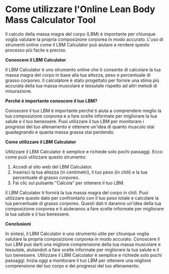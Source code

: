 Come utilizzare l'Online Lean Body Mass Calculator Tool
=======================================================

Il calcolo della massa magra del corpo (LBM) è importante per chiunque voglia valutare la propria composizione corporea in modo accurato. L'uso di strumenti online come il LBM Calculator può aiutare a rendere questo processo più facile e preciso.

**Conoscere il LBM Calculator**

Il LBM Calculator è uno strumento online che ti consente di calcolare la tua massa magra del corpo in base alla tua altezza, peso e percentuale di grasso corporeo. Il calcolatore è stato progettato per fornire una stima più accurata della tua massa muscolare e tessutale rispetto ad altri metodi di misurazione.

**Perché è importante conoscere il tuo LBM?**

Conoscere il tuo LBM è importante perché ti aiuta a comprendere meglio la tua composizione corporea e a fare scelte informate per migliorare la tua salute e il tuo benessere. Puoi utilizzare il tuo LBM per monitorare i progressi del tuo allenamento e ottenere un'idea di quanto muscolo stai guadagnando e quanta massa grassa stai perdendo.

**Come utilizzare il LBM Calculator**

Utilizzare il LBM Calculator è semplice e richiede solo pochi passaggi. Ecco come puoi utilizzare questo strumento:

1. Accedi al sito web del LBM Calculator.
2. Inserisci la tua altezza (in centimetri), il tuo peso (in chili) e la tua percentuale di grasso corporeo.
3. Fai clic sul pulsante "Calcola" per ottenere il tuo LBM.

Il LBM Calculator ti fornirà la tua massa magra del corpo in chili. Puoi utilizzare questo dato per confrontarlo con il tuo peso totale e calcolare la tua percentuale di grasso corporeo. Questi dati ti daranno un'idea della tua composizione corporea e ti aiuteranno a fare scelte informate per migliorare la tua salute e il tuo benessere.

**Conclusioni**

In sintesi, il LBM Calculator è uno strumento utile per chiunque voglia valutare la propria composizione corporea in modo accurato. Conoscere il tuo LBM può darti una migliore comprensione della tua massa muscolare e tessutale, aiutandoti a fare scelte informate per migliorare la tua salute e il tuo benessere. Utilizzare il LBM Calculator è semplice e richiede solo pochi passaggi. Inizia oggi a monitorare il tuo LBM per ottenere una migliore comprensione del tuo corpo e dei progressi del tuo allenamento.